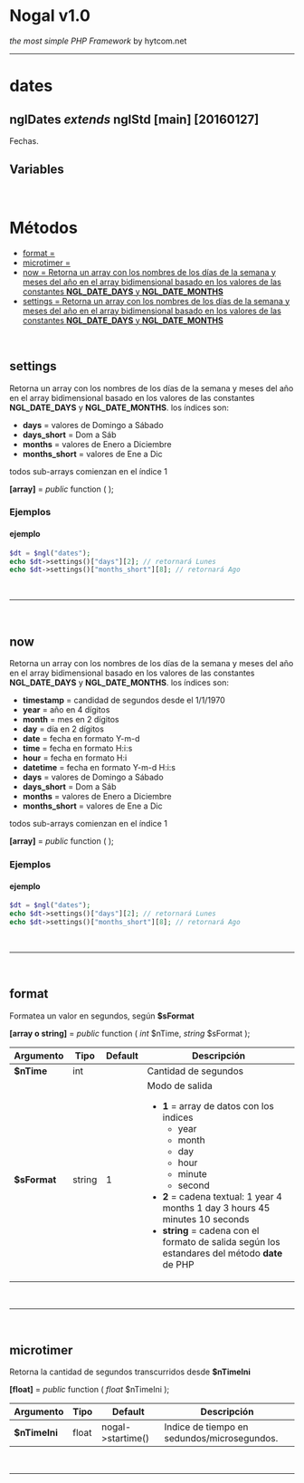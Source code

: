 # Nogal v1.0
*the most simple PHP Framework* by hytcom.net
___
  

# dates
## nglDates *extends* nglStd [main] [20160127]
Fechas.
  
## Variables

  
&nbsp;

# Métodos
- [format = ](#format)
- [microtimer = ](#microtimer)
- [now = Retorna un array con los nombres de los días de la semana y meses del año en el array bidimensional 
basado en los valores de las constantes **NGL_DATE_DAYS** y **NGL_DATE_MONTHS**](#now)
- [settings = Retorna un array con los nombres de los días de la semana y meses del año en el array bidimensional 
basado en los valores de las constantes **NGL_DATE_DAYS** y **NGL_DATE_MONTHS**](#settings)

  
&nbsp;


## settings
Retorna un array con los nombres de los días de la semana y meses del año en el array bidimensional 
basado en los valores de las constantes **NGL_DATE_DAYS** y **NGL_DATE_MONTHS**.
los índices son:<ul><li>**days** =  valores de Domingo a Sábado</li><li>**days_short** =  Dom a Sáb</li><li>**months** =  valores de Enero a Diciembre</li><li>**months_short** =  valores de Ene a Dic</li></ul>todos sub-arrays comienzan en el índice 1  

**[array]** =  *public* function ( );
  
### Ejemplos  
#### ejemplo  
```php
$dt = $ngl("dates");
echo $dt->settings()["days"][2]; // retornará Lunes
echo $dt->settings()["months_short"][8]; // retornará Ago
```

&nbsp;
___
&nbsp;

## now
Retorna un array con los nombres de los días de la semana y meses del año en el array bidimensional 
basado en los valores de las constantes **NGL_DATE_DAYS** y **NGL_DATE_MONTHS**.
los índices son:<ul><li>**timestamp** =  candidad de segundos desde el 1/1/1970</li><li>**year** =  año en 4 dígitos</li><li>**month** =  mes en 2 dígitos</li><li>**day** =  día en 2 dígitos</li><li>**date** =  fecha en formato Y-m-d</li><li>**time** =  fecha en formato H:i:s</li><li>**hour** =  fecha en formato H:i</li><li>**datetime** =  fecha en formato Y-m-d H:i:s</li><li>**days** =  valores de Domingo a Sábado</li><li>**days_short** =  Dom a Sáb</li><li>**months** =  valores de Enero a Diciembre</li><li>**months_short** =  valores de Ene a Dic</li></ul>todos sub-arrays comienzan en el índice 1  

**[array]** =  *public* function ( );
  
### Ejemplos  
#### ejemplo  
```php
$dt = $ngl("dates");
echo $dt->settings()["days"][2]; // retornará Lunes
echo $dt->settings()["months_short"][8]; // retornará Ago
```

&nbsp;
___
&nbsp;

## format
Formatea un valor en segundos, según **\$sFormat**  

**[array o string]** =  *public* function ( *int* \$nTime, *string* \$sFormat );  

|Argumento|Tipo|Default|Descripción|
|---|---|---|---|
|**\$nTime**|int||Cantidad de segundos|
|**\$sFormat**|string|1|Modo de salida<ul><li>**1** =  array de datos con los indices<ul><li>year</li><li>month</li><li>day</li><li>hour</li><li>minute</li><li>second</li></ul></li><li>**2** =  cadena textual: 1 year 4 months 1 day 3 hours 45 minutes 10 seconds</li><li>**string** =  cadena con el formato de salida según los estandares del método **date** de PHP</li>|

&nbsp;
___
&nbsp;

## microtimer
Retorna la cantidad de segundos transcurridos desde **\$nTimeIni**  

**[float]** =  *public* function ( *float* \$nTimeIni );  

|Argumento|Tipo|Default|Descripción|
|---|---|---|---|
|**\$nTimeIni**|float|nogal->startime()|Indice de tiempo en sedundos/microsegundos.|

&nbsp;
___
&nbsp;
